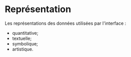 # Représentation

Les représentations des données utilisées par l'interface :

* quantitative;
* textuelle;
* symbolique;
* artistique.